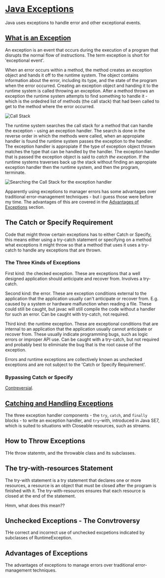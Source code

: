 # [Java Exceptions](https://docs.oracle.com/javase/tutorial/essential/exceptions/index.html)

Java uses exceptions to handle error and other exceptional events.

## [What is an Exception](https://docs.oracle.com/javase/tutorial/essential/exceptions/definition.html)

An exception is an event that occurs during the execution of a program that disrupts the normal flow of instructions.
The term exception is short for 'exceptional event'.

When an error occurs within a method, the method creates an exception object and hands it off to the runtime system. The object contains information about the error, including its type, and the state of the program when the error occurred. Creating an exception object and handing it to the runtime system is called throwing an exception. After a method throws an exception the runtime system attempts to find something to handle it - which is the ordedred list of methods (the call stack) that had been called to get to the method where the error occurred.

![Call Stack](https://docs.oracle.com/javase/tutorial/figures/essential/exceptions-callstack.gif)

The runtime system searches the call stack for a method that can handle the exception - using an exception handler. The search is done in the reverse order in which the methods were called, when an appropiate handler is found the runtime system passes the exception to the handler. The exception handler is appropiate if the type of exception object thrown matches the type that can be handled by the handler. The exception handler that is passed the exception object is said to *catch the exception*. If the runtime systems traverses back up the stack without finding an appropiate exception handler then the runtime system, and then the program, terminate.

![Searching the Call Stack for the exception handler](https://docs.oracle.com/javase/tutorial/figures/essential/exceptions-errorOccurs.gif)

Apparently using exceptions to manager errors has some advantages over traditional error-management techniques - but i guess those were before my time. The advantages of this are covered in the [Advantages of Exceptions](https://docs.oracle.com/javase/tutorial/essential/exceptions/advantages.html) section.

## The Catch or Specify Requirement

Code that might throw certain exceptions has to either Catch or Specify, this means either using a try-catch statement or specifying on a method what exceptions it might throw so that a method that uses it uses a try-catch to handle any exceptions that are thrown.

### The Three Kinds of Exceptions

First kind: the checked exception. These are exceptions that a well designed application should anticipate and recover from. Involves a try-catch.

Second kind: the error. These are exception conditions external to the application that the application usually can't anticipate or recover from. E.g. caused by a system or hardware malfunction when reading a file. These could still be caught, but javac will still compile the code without a handler for such an error. Can be caught with try-catch, not required.

Third kind: the runtime exception. These are exceptional conditions that are internal to an application that the application usually cannot anticipate or recover from. These usually indicate programming bugs, such as logic errors or improper API use. Can be caught with a try-catch, but not required and probably best to eliminiate the bug that is the root cause of the exception.

Errors and runtime exceptions are collectively known as unchecked exceptions and are not subject to the 'Catch or Specify Requirement'.

### Bypassing Catch or Specify

[Contreversial](https://docs.oracle.com/javase/tutorial/essential/exceptions/runtime.html).

## [Catching and Handling Exceptions](https://docs.oracle.com/javase/tutorial/essential/exceptions/handling.html)

The three exception handler components - the `try`, `catch`, and `finally` blocks - to write an exception handler, and `try`-with, introduced in Java SE7, which is suited to situations with Closeable resources, such as streams.

## How to Throw Exceptions

THe throw statemtn, and the throwable class and its subclasses.

## The try-with-resources Statement

The try-with statement is a try statement that declares one or more resources, a resource is an object that must be closed after the program is finished with it. The try-with-resources ensures that each resource is closed at the end of the statement.

Hmm, what does this mean??

## Unchecked Exceptions - The Convtroversy

THe correct and incorrect use of unchecked excpetions indicated by subclasses of RuntimeException.

## Advantages of Exceptions

The advantages of exceptions to manage errors over traditional error-management techniques.
